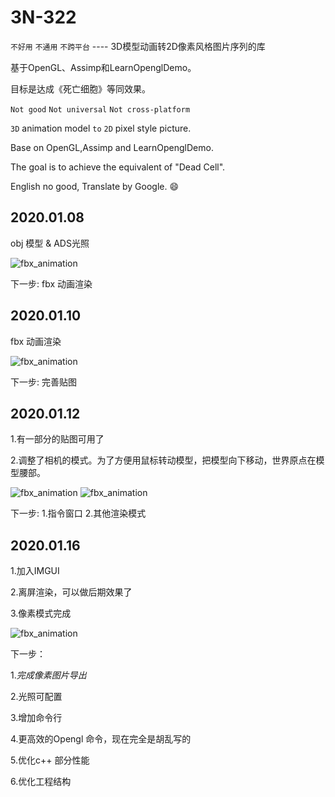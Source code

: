 # 3N-322


`不好用` `不通用` `不跨平台` ---- 3D模型动画转2D像素风格图片序列的库

基于OpenGL、Assimp和LearnOpenglDemo。

目标是达成《死亡细胞》等同效果。



`Not good` `Not universal` `Not cross-platform `

`3D` animation model `to` `2D` pixel style picture.

Base on OpenGL,Assimp and LearnOpenglDemo.

The goal is to achieve the equivalent of "Dead Cell".

English no good, Translate by Google. :smile:



## 2020.01.08

obj 模型 & ADS光照

![fbx_animation](https://github.com/PENGPPP/3N-322/blob/master/gif/Jan-10-2020%2015-25-01.gif)

下一步: fbx 动画渲染


## 2020.01.10

fbx 动画渲染

![fbx_animation](https://github.com/PENGPPP/3N-322/blob/master/gif/Jan-10-2020%2015-19-04.gif)

下一步: 完善贴图


## 2020.01.12

1.有一部分的贴图可用了

2.调整了相机的模式。为了方便用鼠标转动模型，把模型向下移动，世界原点在模型腰部。

![fbx_animation](https://github.com/PENGPPP/3N-322/blob/master/gif/Jan-11-2020%2023-59-00.gif) ![fbx_animation](https://github.com/PENGPPP/3N-322/blob/master/gif/Jan-12-2020%2000-01-19.gif)

下一步: 
1.指令窗口
2.其他渲染模式

## 2020.01.16

1.加入IMGUI

2.离屏渲染，可以做后期效果了

3.像素模式完成

![fbx_animation](https://github.com/PENGPPP/3N-322/blob/master/gif/Jan-16-2020%2023-12-32.gif)

下一步：

1.*完成像素图片导出*

2.光照可配置

3.增加命令行

4.更高效的Opengl 命令，现在完全是胡乱写的

5.优化c++ 部分性能

6.优化工程结构
